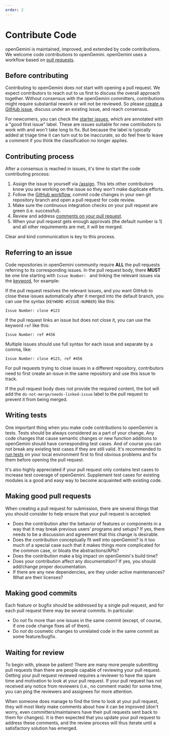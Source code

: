 ```yaml
---
order: 2
---
```


# Contribute Code

openGemini is maintained, improved, and extended by code contributions. We welcome code contributions to openGemini. openGemini uses a workflow based on [pull requests](https://docs.github.com/en/github/collaborating-with-pull-requests/proposing-changes-to-your-work-with-pull-requests/about-pull-requests).

## Before contributing

Contributing to openGemini does *not* start with opening a pull request. We expect contributors to reach out to us first to discuss the overall approach together. Without consensus with the openGemini committers, contributions might require substantial rework or will not be reviewed. So please [create a GitHub issue](report_issue.md), discuss under an existing issue, and reach consensus.

For newcomers, you can check the [starter issues](https://github.com/openGemini/openGemini/issues?q=is%3Aissue+label%3A%22good+first+issue%22), which are annotated with a "good first issue" label. These are issues suitable for new contributors to work with and won't take long to fix. But because the label is typically added at triage time it can turn out to be inaccurate, so do feel free to leave a comment if you think the classification no longer applies.

## Contributing process

After a consensus is reached in issues, it's time to start the code contributing process:

1. Assign the issue to yourself via [/assign](http://prow.openGemini.org/command-help?repo=pingcap%2FopenGemini#assign). This lets other contributors know you are working on the issue so they won't make duplicate efforts.
2. Follow the [GitHub workflow](https://guides.github.com/introduction/flow/), commit code changes in your own git repository branch and open a pull request for code review.
3. Make sure the continuous integration checks on your pull request are green (i.e. successful).
4. Review and address [comments on your pull request](https://docs.github.com/en/github/collaborating-with-pull-requests/reviewing-changes-in-pull-requests/commenting-on-a-pull-request).
5. When your pull request gets enough approvals (the default number is 1) and all other requirements are met, it will be merged.

Clear and kind communication is key to this process.

## Referring to an issue

Code repositories in openGemini community require **ALL** the pull requests referring to its corresponding issues. In the pull request body, there **MUST** be one line starting with `Issue Number: ` and linking the relevant issues via the [keyword](https://docs.github.com/en/issues/tracking-your-work-with-issues/linking-a-pull-request-to-an-issue#linking-a-pull-request-to-an-issue-using-a-keyword), for example:

If the pull request resolves the relevant issues, and you want GitHub to close these issues automatically after it merged into the default branch, you can use the syntax (`KEYWORD #ISSUE-NUMBER`) like this:

```
Issue Number: close #123
```

If the pull request links an issue but does not close it, you can use the keyword `ref` like this:

```
Issue Number: ref #456
```

Multiple issues should use full syntax for each issue and separate by a comma, like:

```
Issue Number: close #123, ref #456
```

For pull requests trying to close issues in a different repository, contributors need to first create an issue in the same repository and use this issue to track.

If the pull request body does not provide the required content, the bot will add the `do-not-merge/needs-linked-issue` label to the pull request to prevent it from being merged.

## Writing tests

One important thing when you make code contributions to openGemini is tests. Tests should be always considered as a part of your change. Any code changes that cause semantic changes or new function additions to openGemini should have corresponding test cases. And of course you can not break any existing test cases if they are still valid. It's recommended to [run tests](../get_started/test_tutorials.md) on your local environment first to find obvious problems and fix them before opening the pull request.

It's also highly appreciated if your pull request only contains test cases to increase test coverage of openGemini. Supplement test cases for existing modules is a good and easy way to become acquainted with existing code.

## Making good pull requests

When creating a pull request for submission, there are several things that you should consider to help ensure that your pull request is accepted:

* Does the contribution alter the behavior of features or components in a way that it may break previous users' programs and setups? If yes, there needs to be a discussion and agreement that this change is desirable.
* Does the contribution conceptually fit well into openGemini? Is it too much of a special case such that it makes things more complicated for the common case, or bloats the abstractions/APIs?
* Does the contribution make a big impact on openGemini's build time?
* Does your contribution affect any documentation? If yes, you should add/change proper documentation. 
* If there are any new dependencies, are they under active maintenances? What are their licenses?

## Making good commits

Each feature or bugfix should be addressed by a single pull request, and for each pull request there may be several commits. In particular:

* Do *not* fix more than one issues in the same commit (except, of course, if one code change fixes all of them).
* Do *not* do cosmetic changes to unrelated code in the same commit as some feature/bugfix.

## Waiting for review

To begin with, please be patient! There are many more people submitting pull requests than there are people capable of reviewing your pull request. Getting your pull request reviewed requires a reviewer to have the spare time and motivation to look at your pull request. If your pull request has not received any notice from reviewers (i.e., no comment made) for some time, you can ping the reviewers and assignees for more attention.

When someone does manage to find the time to look at your pull request, they will most likely make comments about how it can be improved (don't worry, even committers/maintainers have their pull requests sent back to them for changes). It is then expected that you update your pull request to address these comments, and the review process will thus iterate until a satisfactory solution has emerged.